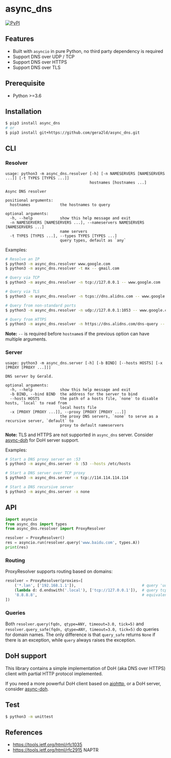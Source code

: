 # async_dns

[![PyPI](https://img.shields.io/pypi/v/async_dns.svg)]()

## Features

- Built with `asyncio` in pure Python, no third party dependency is required
- Support DNS over UDP / TCP
- Support DNS over HTTPS
- Support DNS over TLS

## Prerequisite

- Python >=3.6

## Installation

``` sh
$ pip3 install async_dns
# or
$ pip3 install git+https://github.com/gera2ld/async_dns.git
```

## CLI

### Resolver

```
usage: python3 -m async_dns.resolver [-h] [-n NAMESERVERS [NAMESERVERS ...]] [-t TYPES [TYPES ...]]
                                     hostnames [hostnames ...]

Async DNS resolver

positional arguments:
  hostnames             the hostnames to query

optional arguments:
  -h, --help            show this help message and exit
  -n NAMESERVERS [NAMESERVERS ...], --nameservers NAMESERVERS [NAMESERVERS ...]
                        name servers
  -t TYPES [TYPES ...], --types TYPES [TYPES ...]
                        query types, default as `any`
```

Examples:

``` sh
# Resolve an IP
$ python3 -m async_dns.resolver www.google.com
$ python3 -m async_dns.resolver -t mx -- gmail.com

# Query via TCP
$ python3 -m async_dns.resolver -n tcp://127.0.0.1 -- www.google.com

# Query via TLS
$ python3 -m async_dns.resolver -n tcps://dns.alidns.com -- www.google.com

# Query from non-standard ports
$ python3 -m async_dns.resolver -n udp://127.0.0.1:1053 -- www.google.com

# Query from HTTPS
$ python3 -m async_dns.resolver -n https://dns.alidns.com/dns-query -- www.google.com
```

**Note:** `--` is required before `hostname`s if the previous option can have multiple arguments.

### Server

```
usage: python3 -m async_dns.server [-h] [-b BIND] [--hosts HOSTS] [-x [PROXY [PROXY ...]]]

DNS server by Gerald.

optional arguments:
  -h, --help            show this help message and exit
  -b BIND, --bind BIND  the address for the server to bind
  --hosts HOSTS         the path of a hosts file, `none` to disable hosts, `local` to read from
                        local hosts file
  -x [PROXY [PROXY ...]], --proxy [PROXY [PROXY ...]]
                        the proxy DNS servers, `none` to serve as a recursive server, `default` to
                        proxy to default nameservers
```

**Note:** TLS and HTTPS are not supported in `async_dns` server. Consider [async-doh](https://github.com/gera2ld/async-doh) for DoH server support.

Examples:

``` sh
# Start a DNS proxy server on :53
$ python3 -m async_dns.server -b :53 --hosts /etc/hosts

# Start a DNS server over TCP proxy
$ python3 -m async_dns.server -x tcp://114.114.114.114

# Start a DNS recursive server
$ python3 -m async_dns.server -x none
```

## API

``` python
import asyncio
from async_dns import types
from async_dns.resolver import ProxyResolver

resolver = ProxyResolver()
res = asyncio.run(resolver.query('www.baidu.com', types.A))
print(res)
```

### Routing

ProxyResolver supports routing based on domains:

```python
resolver = ProxyResolver(proxies=[
    ('*.lan', ['192.168.1.1']),                             # query 'udp://192.168.1.1:53' for '*.lan' domains
    (lambda d: d.endswith('.local'), ['tcp://127.0.0.1']),  # query tcp://127.0.0.1:53 for domains ending with '.local'
    '8.8.8.8',                                              # equivalent to (None, ['8.8.8.8']), matches all others
])
```

### Queries

Both `resolver.query(fqdn, qtype=ANY, timeout=3.0, tick=5)` and `resolver.query_safe(fqdn, qtype=ANY, timeout=3.0, tick=5)` do queries for domain names. The only difference is that `query_safe` returns `None` if there is an exception, while `query` always raises the exception.

## DoH support

This library contains a simple implementation of DoH (aka DNS over HTTPS) client with partial HTTP protocol implemented.

If you need a more powerful DoH client based on [aiohttp](https://docs.aiohttp.org/en/stable/), or a DoH server, consider [async-doh](https://github.com/gera2ld/async-doh).

## Test

``` sh
$ python3 -m unittest
```

## References

- <https://tools.ietf.org/html/rfc1035>
- <https://tools.ietf.org/html/rfc2915> NAPTR
